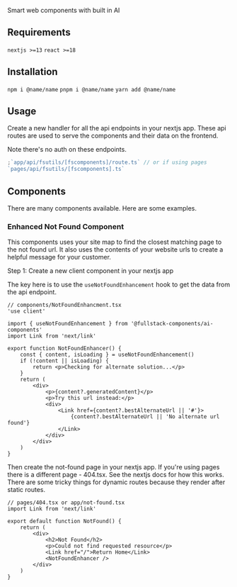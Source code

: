 Smart web components with built in AI

## Requirements

`nextjs >=13`
`react >=18`

## Installation

`npm i @name/name`
`pnpm i @name/name`
`yarn add @name/name`

## Usage

Create a new handler for all the api endpoints in your nextjs app. These api routes are used to serve the components and their data on the frontend.

Note there's no auth on these endpoints.

```ts
;`app/api/fsutils/[fscomponents]/route.ts` // or if using pages
`pages/api/fsutils/[fscomponents].ts`
```

## Components

There are many components available. Here are some examples.

### Enhanced Not Found Component

This components uses your site map to find the closest matching page to the not found url. It also uses the contents of your website urls to create a helpful message for your customer.

Step 1: Create a new client component in your nextjs app

The key here is to use the `useNotFoundEnhancement` hook to get the data from the api endpoint.

```tsx
// components/NotFoundEnhancment.tsx
'use client'

import { useNotFoundEnhancement } from '@fullstack-components/ai-components'
import Link from 'next/link'

export function NotFoundEnhancer() {
	const { content, isLoading } = useNotFoundEnhancement()
	if (!content || isLoading) {
		return <p>Checking for alternate solution...</p>
	}
	return (
		<div>
			<p>{content?.generatedContent}</p>
			<p>Try this url instead:</p>
			<div>
				<Link href={content?.bestAlternateUrl || '#'}>
					{content?.bestAlternateUrl || 'No alternate url found'}
				</Link>
			</div>
		</div>
	)
}
```

Then create the not-found page in your nextjs app. If you're using pages there is a different page - 404.tsx. See the nextjs docs for how this works. There are some tricky things for dynamic routes because they render after static routes.

```tsx
// pages/404.tsx or app/not-found.tsx
import Link from 'next/link'

export default function NotFound() {
	return (
		<div>
			<h2>Not Found</h2>
			<p>Could not find requested resource</p>
			<Link href="/">Return Home</Link>
			<NotFoundEnhancer />
		</div>
	)
}
```
